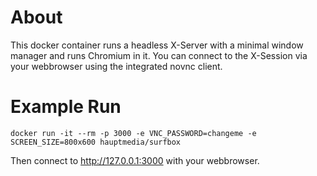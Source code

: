 About
=====
This docker container runs a headless X-Server with a minimal window manager and
runs Chromium in it. You can connect to the X-Session via your webbrowser using
the integrated novnc client.

Example Run
===========

```
docker run -it --rm -p 3000 -e VNC_PASSWORD=changeme -e SCREEN_SIZE=800x600 hauptmedia/surfbox
```

Then connect to http://127.0.0.1:3000 with your webbrowser.
